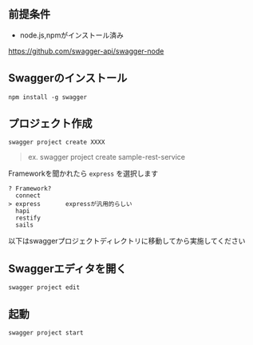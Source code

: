 ## 前提条件
- node.js,npmがインストール済み

https://github.com/swagger-api/swagger-node

## Swaggerのインストール
`npm install -g swagger`

## プロジェクト作成
`swagger project create XXXX`

> ex. swagger project create sample-rest-service

Frameworkを聞かれたら `express` を選択します
```
? Framework?
  connect
> express       expressが汎用的らしい
  hapi
  restify
  sails
```

以下はswaggerプロジェクトディレクトリに移動してから実施してください

## Swaggerエディタを開く
`swagger project edit`

## 起動
`swagger project start`
